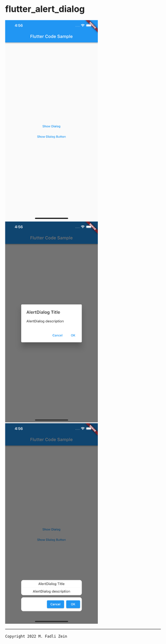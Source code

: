 # flutter_alert_dialog

<picture>
<img src="/preview/preview1.png" width="300">
<img src="/preview/preview2.png" width="300">
<img src="/preview/preview3.png" width="300">
</picture>

---

```
Copyright 2022 M. Fadli Zein
```